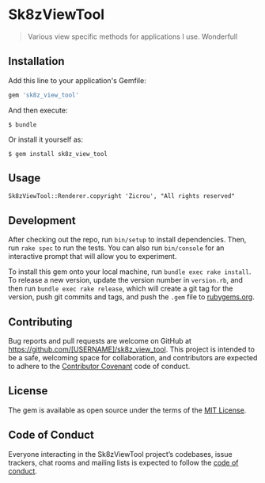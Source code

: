 # Sk8zViewTool

> Various view specific methods for applications I use.
Wonderfull
## Installation

Add this line to your application's Gemfile:

``` ruby
gem 'sk8z_view_tool'
```

And then execute:

    $ bundle

Or install it yourself as:

    $ gem install sk8z_view_tool

## Usage
```
Sk8zViewTool::Renderer.copyright 'Zicrou', "All rights reserved"
```
## Development

After checking out the repo, run `bin/setup` to install dependencies. Then, run `rake spec` to run the tests. You can also run `bin/console` for an interactive prompt that will allow you to experiment.

To install this gem onto your local machine, run `bundle exec rake install`. To release a new version, update the version number in `version.rb`, and then run `bundle exec rake release`, which will create a git tag for the version, push git commits and tags, and push the `.gem` file to [rubygems.org](https://rubygems.org).

## Contributing

Bug reports and pull requests are welcome on GitHub at https://github.com/[USERNAME]/sk8z_view_tool. This project is intended to be a safe, welcoming space for collaboration, and contributors are expected to adhere to the [Contributor Covenant](http://contributor-covenant.org) code of conduct.

## License

The gem is available as open source under the terms of the [MIT License](https://opensource.org/licenses/MIT).

## Code of Conduct

Everyone interacting in the Sk8zViewTool project’s codebases, issue trackers, chat rooms and mailing lists is expected to follow the [code of conduct](https://github.com/[USERNAME]/sk8z_view_tool/blob/master/CODE_OF_CONDUCT.md).
